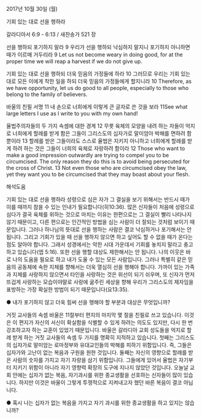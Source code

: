 2017년 10월 30일 (월)

기회 있는 대로 선을 행하라



갈라디아서 6:9 - 6:13 / 새찬송가 521 장


선을 행하되 포기하지 말라
9 우리가 선을 행하되 낙심하지 말지니 포기하지 아니하면 때가 이르매 거두리라
9 Let us not become weary in doing good, for at the proper time we will reap a harvest if we do not give up.

기회 있는 대로 선을 행하되 더욱 믿음의 가정들에 하라
10 그러므로 우리는 기회 있는 대로 모든 이에게 착한 일을 하되 더욱 믿음의 가정들에게 할지니라
10 Therefore, as we have opportunity, let us do good to all people, especially to those who belong to the family of believers.

바울의 친필 서명
11 내 손으로 너희에게 이렇게 큰 글자로 쓴 것을 보라
11See what large letters I use as I write to you with my own hand!

율법주의자들의 두 가지 속셈에 대한 경계
12 무릇 육체의 모양을 내려 하는 자들이 억지로 너희에게 할례를 받게 함은 그들이 그리스도의 십자가로 말미암아 박해를 면하려 함뿐이라 13 할례를 받은 그들이라도 스스로 율법은 지키지 아니하고 너희에게 할례를 받게 하려 하는 것은 그들이 너희의 육체로 자랑하려 함이라
12 Those who want to make a good impression outwardly are trying to compel you to be circumcised. The only reason they do this is to avoid being persecuted for the cross of Christ. 13 Not even those who are circumcised obey the law, yet they want you to be circumcised that they may boast about your flesh.

해석도움





기회 있는 대로 선을 행하라
성령으로 심은 자가 그 결실을 보기 위해서는 반드시 때가 이를 때까지 참을 수 있는 인내가 필요합니다(히10:36). 많은 신자들이 처음에 성령으로 심다가 결국 육체를 위하는 것으로 마치는 이유는 한편으로는 그 결실이 빨리 나타나지 않기 때문이고, 다른 편으로는 인간적인 방법을 심는 사람이 더 잘되는 것처럼 보이기 때문입니다. 그러나 하나님의 뜻대로 선을 행하는 사람은 결코 낙심하거나 포기해서는 안됩니다. 그리고 기회가 있을 때 선을 행하지 않으면 하고 싶어도 할 수 없을 때가 온다는 점도 알아야 합니다. 그래서 성경에서는 악한 시대 가운데서 기회를 놓치지 말라고 충고하고 있습니다(엡 5:16). 또한 선을 행할 대상도 제한해서는 안 됩니다. 나의 이웃은 바로 나의 도움을 필요로 하고 내가 도울 수 있는 모든 사람입니다. 그러나 특별히 같은 믿음의 공동체에 속한 지체를 향해서는 더욱 열심히 선을 행해야 합니다. 가까이 있는 가족과 지체를 사랑하지 않으면서 타인을 사랑하는 것은 위선이 되기 쉬우며, 또 신자가 먼저 뜨겁게 사랑하는 모습이야말로 사랑에 굶주린 세상을 향해 우리가 그리스도의 제자임을 표방하는 가장 확실한 방법이 되기 때문입니다(요13:35).

● 내가 포기하지 않고 더욱 힘써 선을 행해야 할 부분과 대상은 무엇입니까?

거짓 교사들의 속셈
바울은 11절부터 편지의 마지막 몇 절을 친필로 쓰고 있습니다. 이것은 이 편지가 자신의 서신이 확실함을 식별할 수 있게 하려는 의도도 있지만, 다시 한 번 강조하고자 하는 교훈이 있었기 때문입니다. 바울은 갈라디아 교회 성도들을 억지로 할례 받게 하는 거짓 교사들의 속셈 두 가지를 명확히 지적하고 있습니다. 첫째는 그리스도의 십자가로 말미암는 로마정부와 유대교인들의 박해를 피하기 위함입니다. 즉, 그들은 십자가와 고난이 없는 복음과 구원을 원한 것입니다. 둘째는 자신의 영향으로 할례를 받은 사람의 숫자를 가지고 자기 자랑을 삼기 위함입니다. 그들에게 있어서 율법은 자기부터 지키기 위함이 아니라 자기 영향력 확장의 도구에 지나지 않았던 것입니다. 오늘날 교회 안에는 십자가 없는 복음, 자기과시를 위한 종교생활을 선호하는 신자들이 많이 있습니다. 하지만 이것은 바울이 그렇게 투쟁적으로 지켜내고자 했던 바른 복음이 결코 아닙니다.

● 혹시 나는 십자가 없는 복음을 가지고 자기 과시를 위한 종교생활을 하고 있지는 않습니까?